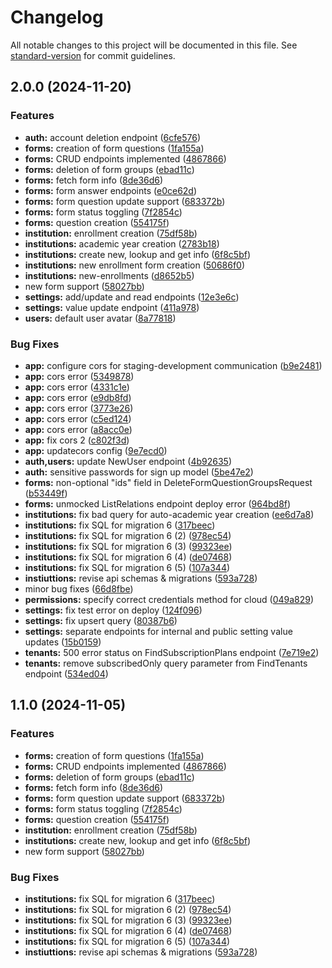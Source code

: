 # Changelog

All notable changes to this project will be documented in this file. See [standard-version](https://github.com/conventional-changelog/standard-version) for commit guidelines.

## 2.0.0 (2024-11-20)


### Features

* **auth:** account deletion endpoint ([6cfe576](https://github.com/brinestone/scholaris-api/commit/6cfe5761b3130e454a792f4ac16074c7b13d413e))
* **forms:** creation of form questions ([1fa155a](https://github.com/brinestone/scholaris-api/commit/1fa155a1c96cf078825fa0c6cbafa45b44a84d6d))
* **forms:** CRUD endpoints implemented ([4867866](https://github.com/brinestone/scholaris-api/commit/486786693d6e3755e1fba2fa6595060f773b85a9))
* **forms:** deletion of form groups ([ebad11c](https://github.com/brinestone/scholaris-api/commit/ebad11c0acbb292ecba563c40cacbf7b43786d9e))
* **forms:** fetch form info ([8de36d6](https://github.com/brinestone/scholaris-api/commit/8de36d616435e03edd572d1ffecdeb2e8538f76b))
* **forms:** form answer endpoints ([e0ce62d](https://github.com/brinestone/scholaris-api/commit/e0ce62d890365dc7e5399de46209857888fafd8f))
* **forms:** form question update support ([683372b](https://github.com/brinestone/scholaris-api/commit/683372b49a94d92b777409d77aa02559a71f8fb0))
* **forms:** form status toggling ([7f2854c](https://github.com/brinestone/scholaris-api/commit/7f2854c16033acc242920e7d24f73f4bc9a96225))
* **forms:** question creation ([554175f](https://github.com/brinestone/scholaris-api/commit/554175fffec08cb2bca5db0a9985b3d87bbac890))
* **institution:** enrollment creation ([75df58b](https://github.com/brinestone/scholaris-api/commit/75df58bbb66e185f56a5134aa876ddb25a75b6ae))
* **institutions:** academic year creation ([2783b18](https://github.com/brinestone/scholaris-api/commit/2783b18eb803d145a140bd7adc52f6c2f990c9cb))
* **institutions:** create new, lookup and get info ([6f8c5bf](https://github.com/brinestone/scholaris-api/commit/6f8c5bf91edbe7ce686902583d088882a5d90291))
* **institutions:** new enrollment form creation ([50686f0](https://github.com/brinestone/scholaris-api/commit/50686f06a14eac3ed87c688093c3b84301431de3))
* **institutions:** new-enrollments ([d8652b5](https://github.com/brinestone/scholaris-api/commit/d8652b51887b392a31c6e9d5b6ed016c5d1c62d7))
* new form support ([58027bb](https://github.com/brinestone/scholaris-api/commit/58027bb8a90c427a878bc181e28b70d71ea06e30))
* **settings:** add/update and read endpoints ([12e3e6c](https://github.com/brinestone/scholaris-api/commit/12e3e6c9a3351a8adfb7da5744c2e1bed3f282ea))
* **settings:** value update endpoint ([411a978](https://github.com/brinestone/scholaris-api/commit/411a978cb6be101a2cefb10dc55483cceccb0f9a))
* **users:** default user avatar ([8a77818](https://github.com/brinestone/scholaris-api/commit/8a77818aba9631df38f0eb8c1dc16f5e7a95061d))


### Bug Fixes

* **app:** configure cors for staging-development communication ([b9e2481](https://github.com/brinestone/scholaris-api/commit/b9e2481695a9751e7ce99e040c432317a319cc8d))
* **app:** cors error ([5349878](https://github.com/brinestone/scholaris-api/commit/53498788f6b06df4b8e2ae5250d94207a122da07))
* **app:** cors error ([4331c1e](https://github.com/brinestone/scholaris-api/commit/4331c1e36b274381bad57e19c6e5ef18bc2cd417))
* **app:** cors error ([e9db8fd](https://github.com/brinestone/scholaris-api/commit/e9db8fd9a7e2dd62b9b57b551dfc40330cab1a91))
* **app:** cors error ([3773e26](https://github.com/brinestone/scholaris-api/commit/3773e26534c598a750b1cda0626f336553782763))
* **app:** cors error ([c5ed124](https://github.com/brinestone/scholaris-api/commit/c5ed1240951a27eeb783ab1d1966f8023223fbdf))
* **app:** cors error ([a8acc0e](https://github.com/brinestone/scholaris-api/commit/a8acc0e2e4011f7b3c6c269be5d925a1d30830f7))
* **app:** fix cors 2 ([c802f3d](https://github.com/brinestone/scholaris-api/commit/c802f3d4aaee82f09eb33e7072adf2946c32eedf))
* **app:** updatecors config ([9e7ecd0](https://github.com/brinestone/scholaris-api/commit/9e7ecd02cef9c9c247bccf48744b8aa7a50bbf35))
* **auth,users:** update NewUser endpoint ([4b92635](https://github.com/brinestone/scholaris-api/commit/4b92635a39dc515862b24ec418be1fbcf956d300))
* **auth:** sensitive passwords for sign up model ([5be47e2](https://github.com/brinestone/scholaris-api/commit/5be47e297b5c7de74e4a626dfd96b14cce789f49))
* **forms:** non-optional "ids" field in DeleteFormQuestionGroupsRequest ([b53449f](https://github.com/brinestone/scholaris-api/commit/b53449f2a9aa59580d0b7cae455215d2f11aa76a))
* **forms:** unmocked ListRelations endpoint deploy error ([964bd8f](https://github.com/brinestone/scholaris-api/commit/964bd8f4bb3239517d7c2b9d185cd36be0556e88))
* **institutions:** fix bad query for auto-academic year creation ([ee6d7a8](https://github.com/brinestone/scholaris-api/commit/ee6d7a8f3386a308d51bf32bd7d98340b7e5f5fc))
* **institutions:** fix SQL for migration 6 ([317beec](https://github.com/brinestone/scholaris-api/commit/317beec8324d4f612a95b6285947f23615e2e091))
* **institutions:** fix SQL for migration 6 (2) ([978ec54](https://github.com/brinestone/scholaris-api/commit/978ec5492cae67dec5af266ee998362cd1fa6a2e))
* **institutions:** fix SQL for migration 6 (3) ([99323ee](https://github.com/brinestone/scholaris-api/commit/99323eee871a299fa8f92166c0a672dea7113db3))
* **institutions:** fix SQL for migration 6 (4) ([de07468](https://github.com/brinestone/scholaris-api/commit/de07468ea97312c6a76b0cec17246c60e1388b90))
* **institutions:** fix SQL for migration 6 (5) ([107a344](https://github.com/brinestone/scholaris-api/commit/107a344db72ea8b2862533147a6b51322ef80ed3))
* **instiuttions:** revise api schemas & migrations ([593a728](https://github.com/brinestone/scholaris-api/commit/593a72809b2f8610269bca9827caf7e1b4053bee))
* minor bug fixes ([66d8fbe](https://github.com/brinestone/scholaris-api/commit/66d8fbe7a5398e7248ae3259a91085aaa1369065))
* **permissions:** specify correct credentials method for cloud ([049a829](https://github.com/brinestone/scholaris-api/commit/049a8292c3d565623ea3762792d68a2d4e101eaf))
* **settings:** fix test error on deploy ([124f096](https://github.com/brinestone/scholaris-api/commit/124f09699d748954a1d9fa1f6f6a8ff0ecc0b139))
* **settings:** fix upsert query ([80387b6](https://github.com/brinestone/scholaris-api/commit/80387b6571e2b9dc1b2e27fe9b4a763ccbb7f7e2))
* **settings:** separate endpoints for internal and public setting value updates ([15b0159](https://github.com/brinestone/scholaris-api/commit/15b015979e5031205b27e7542ca3827fc6c416dd))
* **tenants:** 500 error status on FindSubscriptionPlans endpoint ([7e719e2](https://github.com/brinestone/scholaris-api/commit/7e719e2a1b58e59434e3a4b10c1d004f5272447d))
* **tenants:** remove subscribedOnly query parameter from FindTenants endpoint ([534ed04](https://github.com/brinestone/scholaris-api/commit/534ed0471077bd32cb8da648288ead2cd8e113cd))

## 1.1.0 (2024-11-05)


### Features

* **forms:** creation of form questions ([1fa155a](https://github.com/brinestone/scholaris-api/commit/1fa155a1c96cf078825fa0c6cbafa45b44a84d6d))
* **forms:** CRUD endpoints implemented ([4867866](https://github.com/brinestone/scholaris-api/commit/486786693d6e3755e1fba2fa6595060f773b85a9))
* **forms:** deletion of form groups ([ebad11c](https://github.com/brinestone/scholaris-api/commit/ebad11c0acbb292ecba563c40cacbf7b43786d9e))
* **forms:** fetch form info ([8de36d6](https://github.com/brinestone/scholaris-api/commit/8de36d616435e03edd572d1ffecdeb2e8538f76b))
* **forms:** form question update support ([683372b](https://github.com/brinestone/scholaris-api/commit/683372b49a94d92b777409d77aa02559a71f8fb0))
* **forms:** form status toggling ([7f2854c](https://github.com/brinestone/scholaris-api/commit/7f2854c16033acc242920e7d24f73f4bc9a96225))
* **forms:** question creation ([554175f](https://github.com/brinestone/scholaris-api/commit/554175fffec08cb2bca5db0a9985b3d87bbac890))
* **institution:** enrollment creation ([75df58b](https://github.com/brinestone/scholaris-api/commit/75df58bbb66e185f56a5134aa876ddb25a75b6ae))
* **institutions:** create new, lookup and get info ([6f8c5bf](https://github.com/brinestone/scholaris-api/commit/6f8c5bf91edbe7ce686902583d088882a5d90291))
* new form support ([58027bb](https://github.com/brinestone/scholaris-api/commit/58027bb8a90c427a878bc181e28b70d71ea06e30))


### Bug Fixes

* **institutions:** fix SQL for migration 6 ([317beec](https://github.com/brinestone/scholaris-api/commit/317beec8324d4f612a95b6285947f23615e2e091))
* **institutions:** fix SQL for migration 6 (2) ([978ec54](https://github.com/brinestone/scholaris-api/commit/978ec5492cae67dec5af266ee998362cd1fa6a2e))
* **institutions:** fix SQL for migration 6 (3) ([99323ee](https://github.com/brinestone/scholaris-api/commit/99323eee871a299fa8f92166c0a672dea7113db3))
* **institutions:** fix SQL for migration 6 (4) ([de07468](https://github.com/brinestone/scholaris-api/commit/de07468ea97312c6a76b0cec17246c60e1388b90))
* **institutions:** fix SQL for migration 6 (5) ([107a344](https://github.com/brinestone/scholaris-api/commit/107a344db72ea8b2862533147a6b51322ef80ed3))
* **instiuttions:** revise api schemas & migrations ([593a728](https://github.com/brinestone/scholaris-api/commit/593a72809b2f8610269bca9827caf7e1b4053bee))

